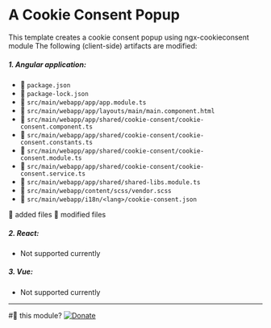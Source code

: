 # A Cookie Consent Popup

This template creates a cookie consent popup using ngx-cookieconsent module
The following (client-side) artifacts are modified:

##### 1. Angular application:
 
- :pencil: `package.json`
- :pencil: `package-lock.json`
- :pencil: `src/main/webapp/app/app.module.ts`
- :pencil: `src/main/webapp/app/layouts/main/main.component.html`
- :page_facing_up: `src/main/webapp/app/shared/cookie-consent/cookie-consent.component.ts`
- :page_facing_up: `src/main/webapp/app/shared/cookie-consent/cookie-consent.constants.ts`
- :page_facing_up: `src/main/webapp/app/shared/cookie-consent/cookie-consent.module.ts`
- :page_facing_up: `src/main/webapp/app/shared/cookie-consent/cookie-consent.service.ts`
- :pencil: `src/main/webapp/app/shared/shared-libs.module.ts`
- :pencil: `src/main/webapp/content/scss/vendor.scss`
- :page_facing_up: `src/main/webapp/i18n/<lang>/cookie-consent.json`

:page_facing_up: added files
:pencil: modified files

##### 2. React:
 * Not supported currently

##### 3. Vue:
 * Not supported currently


-----

#💚 this module? [![Donate][donate-image]][donate-url]

[donate-image]: https://img.shields.io/badge/buy%20me%20a%20coffee-brightgreen?style=for-the-badge&logo=paypal
[donate-url]: https://www.paypal.me/vivekdmore
